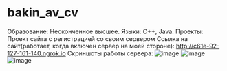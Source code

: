 # bakin_av_cv
Образование: Неоконченное высшее.
Языки: C++, Java.
Проекты: Проект сайта с регистрацией со своим сервером
Ссылка на сайт(работает, когда включен сервер на моей стороне): http://c61e-92-127-161-140.ngrok.io
Скриншоты работы сервера: ![image](https://user-images.githubusercontent.com/124108522/217150026-592d1e94-8d64-490a-aa58-c2c07fb16e97.png)
![image](https://user-images.githubusercontent.com/124108522/217150081-0146f00a-2b0a-4bf6-a8ed-34a0b6602e37.png)
![image](https://user-images.githubusercontent.com/124108522/217150151-94480eea-c5ff-41cb-a8d3-c87c573d5e9b.png)

